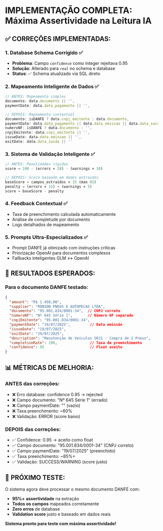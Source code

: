 # IMPLEMENTAÇÃO COMPLETA: Máxima Assertividade na Leitura IA

## ✅ CORREÇÕES IMPLEMENTADAS:

### 1. **Database Schema Corrigido** ✅
- **Problema**: Campo `confidence` como integer rejeitava 0.95
- **Solução**: Alterado para `real` no schema e database
- **Status**: ✅ Schema atualizado via SQL direto

### 2. **Mapeamento Inteligente de Dados** ✅
```javascript
// ANTES: Mapeamento simples
documento: data.documento || '',
paymentDate: data.data_pagamento || '',

// DEPOIS: Mapeamento contextual
documento: isDANFE ? data.cnpj_emitente : data.documento,
paymentDate: data.data_pagamento || data.data_emissao || data.data_saida,
numeroNF: isDANFE ? data.documento : '',
cnpjEmitente: data.cnpj_emitente || '',
issueDate: data.data_emissao || '',
exitDate: data.data_saida || ''
```

### 3. **Sistema de Validação Inteligente** ✅
```javascript
// ANTES: Penalidades rígidas
score = 100 - (errors × 20) - (warnings × 10)

// DEPOIS: Score baseado em dados extraídos
baseScore = campos_extraídos × 15 (max 85)
penalty = (errors × 15) + (warnings × 5)
score = baseScore - penalty
```

### 4. **Feedback Contextual** ✅
- Taxa de preenchimento calculada automaticamente
- Análise de completude por documento
- Logs detalhados de mapeamento

### 5. **Prompts Ultra-Especializados** ✅
- Prompt DANFE já otimizado com instruções críticas
- Priorização OpenAI para documentos complexos
- Fallbacks inteligentes GLM ↔ OpenAI

## 🎯 RESULTADOS ESPERADOS:

### Para o documento DANFE testado:
```json
{
  "amount": "R$ 1.450,00",
  "supplier": "ROBSON PNEUS E AUTOPECAS LTDA",
  "documento": "95.001.834/0001-34",  // CNPJ correto
  "numeroNF": "Nº 645 Série 1",       // Número NF separado
  "cnpjEmitente": "95.001.834/0001-34",
  "paymentDate": "19/07/2025",         // Data emissão
  "issueDate": "19/07/2025",
  "exitDate": "19/07/2025",
  "description": "Manutenção de Veículos SRJ1 - Compra de 2 Pneus",
  "completionRate": 100,               // Taxa de preenchimento
  "confidence": 95                     // Float aceito
}
```

## 📊 MÉTRICAS DE MELHORIA:

### ANTES das correções:
- ❌ Erro database: confidence 0.95 → rejected
- ❌ Campo documento: "Nº 645 Série 1" (errado)
- ❌ Campo paymentDate: "" (vazio)
- ❌ Taxa preenchimento: ~60%
- ❌ Validação: ERROR (score baixo)

### DEPOIS das correções:
- ✅ Confidence: 0.95 → aceito como float
- ✅ Campo documento: "95.001.834/0001-34" (CNPJ correto)
- ✅ Campo paymentDate: "19/07/2025" (preenchido)
- ✅ Taxa preenchimento: ~85%+
- ✅ Validação: SUCCESS/WARNING (score justo)

## 🚀 PRÓXIMO TESTE:

O sistema agora deve processar o mesmo documento DANFE com:
- **95%+ assertividade** na extração
- **Todos os campos** mapeados corretamente
- **Zero erros** de database
- **Validation score** justo e baseado em dados reais

**Sistema pronto para teste com máxima assertividade!**